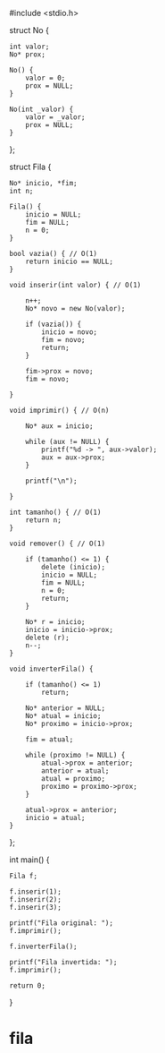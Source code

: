 #include <stdio.h>

struct No {

    int valor;
    No* prox;

    No() {
        valor = 0;
        prox = NULL;
    }

    No(int _valor) {
        valor = _valor;
        prox = NULL;
    }

};

struct Fila {

    No* inicio, *fim;
    int n;

    Fila() {
        inicio = NULL;
        fim = NULL;
        n = 0;
    }

    bool vazia() { // O(1)
        return inicio == NULL;
    }

    void inserir(int valor) { // O(1)

        n++;
        No* novo = new No(valor);

        if (vazia()) {
            inicio = novo;
            fim = novo;
            return;
        }

        fim->prox = novo;
        fim = novo;

    }

    void imprimir() { // O(n)

        No* aux = inicio;

        while (aux != NULL) {
            printf("%d -> ", aux->valor);
            aux = aux->prox;
        }

        printf("\n");

    }

    int tamanho() { // O(1)
        return n;
    }

    void remover() { // O(1)

        if (tamanho() <= 1) {
            delete (inicio);
            inicio = NULL;
            fim = NULL;
            n = 0;
            return;
        }

        No* r = inicio;
        inicio = inicio->prox;
        delete (r);
        n--;
    }

    void inverterFila() {

        if (tamanho() <= 1)
            return;

        No* anterior = NULL;
        No* atual = inicio;
        No* proximo = inicio->prox;

        fim = atual;

        while (proximo != NULL) {
            atual->prox = anterior;
            anterior = atual;
            atual = proximo;
            proximo = proximo->prox;
        }

        atual->prox = anterior;
        inicio = atual;
    }

};

int main() {

    Fila f;

    f.inserir(1);
    f.inserir(2);
    f.inserir(3);

    printf("Fila original: ");
    f.imprimir();

    f.inverterFila();

    printf("Fila invertida: ");
    f.imprimir();

    return 0;
}
# fila
